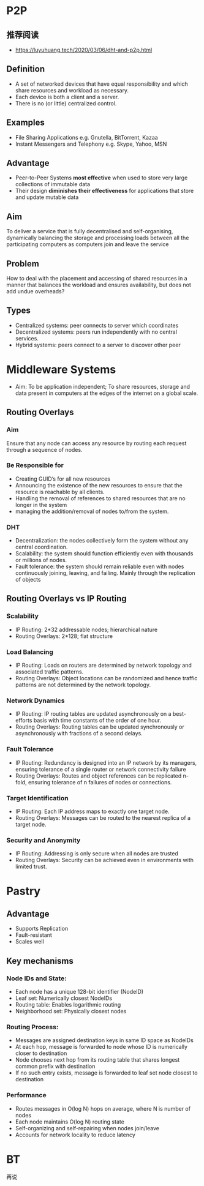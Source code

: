 # P2P
## 推荐阅读
* https://luyuhuang.tech/2020/03/06/dht-and-p2p.html
## Definition
* A set of networked devices that have equal responsibility and which share resources and workload as necessary.
* Each device is both a client and a server.
* There is no (or little) centralized control.
## Examples
* File Sharing Applications e.g. Gnutella, BitTorrent, Kazaa
* Instant Messengers and Telephony e.g. Skype, Yahoo, MSN
## Advantage
* Peer-to-Peer Systems **most effective** when used to store very large collections of immutable data
* Their design **diminishes their effectiveness** for applications that store and update mutable data
## Aim 
To deliver a service that is fully decentralised and self-organising, dynamically balancing the storage and processing loads between all the participating computers as computers join and leave the service
## Problem 
How to deal with the placement and accessing of shared resources in a manner that balances the workload and ensures availability, but does not add undue overheads?
## Types
* Centralized systems: peer connects to server which coordinates
* Decentralized systems: peers run independently with no central services.
* Hybrid systems: peers connect to a server to discover other peer

# Middleware Systems
* Aim: To be application independent; To share resources, storage and data present in computers at the edges of the internet on a global scale.
## Routing Overlays
### Aim
Ensure that any node can access any resource by routing each request through a sequence of nodes.
### Be Responsible for
* Creating GUID’s for all new resources
* Announcing the existence of the new resources to ensure that the resource is reachable by all clients.
* Handling the removal of references to shared resources that are no longer in the system
* managing the addition/removal of nodes to/from the system.
### DHT
* Decentralization: the nodes collectively form the system without any central coordination.
* Scalability: the system should function efficiently even with thousands or millions of nodes.
* Fault tolerance: the system should remain reliable even with nodes continuously joining, leaving, and failing. Mainly through the replication of objects

## Routing Overlays vs IP Routing
### Scalability
* IP Routing: 2*32 addressable nodes; hierarchical nature
* Routing Overlays: 2*128; flat structure
### Load Balancing
* IP Routing: Loads on routers are determined by network topology and associated traffic patterns.
* Routing Overlays: Object locations can be randomized and hence traffic patterns are not determined by the network topology.
### Network Dynamics
* IP Routing: IP routing tables are updated asynchronously on a best-efforts basis with time constants of the order of one hour.
* Routing Overlays: Routing tables can be updated synchronously or asynchronously with fractions of a second delays.
### Fault Tolerance 
* IP Routing: Redundancy is designed into an IP network by its managers, ensuring tolerance of a single router or network connectivity failure
* Routing Overlays: Routes and object references can be replicated n-fold, ensuring tolerance of n failures of nodes or connections.
### Target Identification
* IP Routing: Each IP address maps to exactly one target node.
* Routing Overlays: Messages can be routed to the nearest replica of a target node.
### Security and Anonymity
* IP Routing: Addressing is only secure when all nodes are trusted
* Routing Overlays: Security can be achieved even in environments with limited trust.

# Pastry
## Advantage 
* Supports Replication
* Fault-resistant
* Scales well
## Key mechanisms
### Node IDs and State:
* Each node has a unique 128-bit identifier (NodeID)
* Leaf set: Numerically closest NodeIDs
* Routing table: Enables logarithmic routing
* Neighborhood set: Physically closest nodes
### Routing Process:
* Messages are assigned destination keys in same ID space as NodeIDs
* At each hop, message is forwarded to node whose ID is numerically closer to destination
* Node chooses next hop from its routing table that shares longest common prefix with destination
* If no such entry exists, message is forwarded to leaf set node closest to destination
### Performance
* Routes messages in O(log N) hops on average, where N is number of nodes
* Each node maintains O(log N) routing state
* Self-organizing and self-repairing when nodes join/leave
* Accounts for network locality to reduce latency

# BT
再说